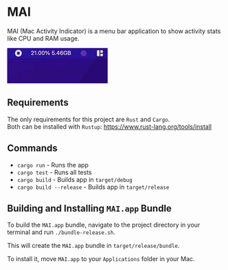 # MAI

MAI (Mac Activity Indicator) is a menu bar application to show activity stats like CPU and RAM usage.

![Demo](./resources/demo.gif)

## Requirements

The only requirements for this project are `Rust` and `Cargo`.  
Both can be installed with `Rustup`: https://www.rust-lang.org/tools/install

## Commands

- `cargo run` - Runs the app
- `cargo test` - Runs all tests
- `cargo build` - Builds app in `target/debug`
- `cargo build --release` - Builds app in `target/release`


## Building and Installing `MAI.app` Bundle

To build the `MAI.app` bundle, navigate to the project directory in your terminal and run `./bundle-release.sh`.  

This will create the `MAI.app` bundle in `target/release/bundle`.  

To install it, move `MAI.app` to your `Applications` folder in your Mac.
